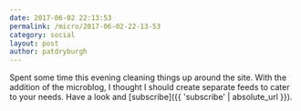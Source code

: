 ```yaml
---
date: 2017-06-02 22:13:53
permalink: /micro/2017-06-02-22-13-53
category: social
layout: post
author: patdryburgh
---
```


Spent some time this evening cleaning things up around the site. With the addition of the microblog, I thought I should create separate feeds to cater to your needs. Have a look and [subscribe]({{ 'subscribe' | absolute_url }}).
